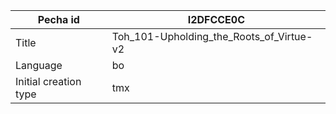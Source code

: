 |Pecha id | I2DFCCE0C
| --- | --- 
|Title | Toh_101-Upholding_the_Roots_of_Virtue-v2 
|Language | bo
|Initial creation type | tmx
